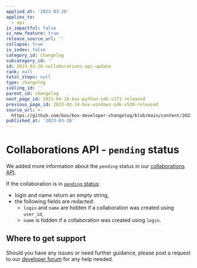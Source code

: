 ```yaml
---
applied_at: '2023-03-28'
applies_to:
  - api
is_impactful: false
is_new_feature: true
release_source_url: ''
collapse: true
is_index: false
category_id: changelog
subcategory_id: ''
id: 2023-03-28-collaborations-api-update
rank: null
total_steps: null
type: changelog
sibling_id: ''
parent_id: changelog
next_page_id: 2023-04-18-box-python-sdk-v371-released
previous_page_id: 2023-03-14-box-windows-sdk-v520-released
source_url: >-
  https://github.com/box/box-developer-changelog/blob/main/content/2023/03-28-collaborations-api-update.md
published_at: '2023-03-28'
---
```

# Collaborations API - `pending` status

We added more information about the `pending` status in our [collaborations API][1].

If the collaboration is in [`pending` status][2]:

- login and name return an empty string,
- the following fields are redacted:
    - `login` and `name` are hidden if a collaboration was created using `user_id`,
    - `name` is hidden if a collaboration was created using `login`.

## Where to get support

Should you have any issues or need further guidance, please post a request to
our [developer forum][3] for any help needed.

[1]: r://collaboration
[2]: e://post-collaborations
[3]: https://support.box.com/hc/en-us/community/topics/360001932973-Platform-and-Developer-Forum